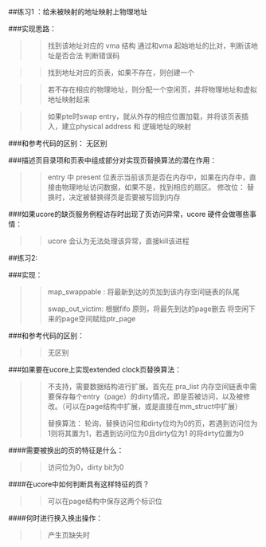 
##练习1 ：给未被映射的地址映射上物理地址


###实现思路：

> > 找到该地址对应的 vma 结构
> > 通过和vma 起始地址的比对，判断该地址是否合法
> > 判断错误码

> > 找到地址对应的页表，如果不存在，则创建一个

> > 若不存在相应的物理地址，则分配一个空闲页，并将物理地址和虚拟地址映射起来

> > 如果pte时swap entry，就从外存的相应位置加载，并将该页表插入，建立physical address 和 逻辑地址的映射

###和参考代码的区别：
无区别


###描述页目录项和页表中组成部分对实现页替换算法的潜在作用：
> > entry 中 present 位表示当前该页是否在内存中，如果在内存中，直接由物理地址访问数据，如果不是，找到相应的扇区。
> > 修改位： 替换时，决定被替换得页是否要被写回到内存



###如果ucore的缺页服务例程访存时出现了页访问异常，ucore 硬件会做哪些事情：
> > ucore 会认为无法处理该异常，直接kill该进程



##练习2:

###实现：

> > map_swappable :
> > 将最新到达的页加到该内存空间链表的队尾
> >
> > swap_out_victim:
> > 根据fifo 原则，将最先到达的page删去
> > 将空闲下来的page空间赋给ptr_page

###和参考代码的区别：
> > 无区别


###如果要在ucore上实现extended clock页替换算法：

> > 不支持，需要数据结构进行扩展。首先在 pra_list 内存空间链表中需要保存每个entry（page）的dirty情况，即是否被访问，以及被修改。（可以在page结构中扩展，或是直接在mm_struct中扩展）
> >
> > 替换算法： 轮询，替换访问位和dirty位均为0的页，若遇到访问位为1则将其置为1，若遇到访问位为0且dirty位为1 的将dirty位置为0


####需要被换出的页的特征是什么：
> > 访问位为0，dirty bit为0

####在ucore中如何判断具有这样特征的页？
> > 可以在page结构中保存这两个标识位

####何时进行换入换出操作：
> > 产生页缺失时

